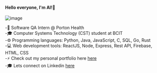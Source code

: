 #### Hello everyone, I'm Al!👋


![image](https://user-images.githubusercontent.com/70176847/159519405-ee143bbd-cbc8-4e61-b771-bea6cbcf4b4c.png)  



-🌱 Software QA Intern @ Porton Health  
-🎓 Computer Systems Technology (CST) student at BCIT  
-⚙️ Programming languages: Python, Java, JavaScript, C, SQL, Go, Rust  
-💻 Web development tools: ReactJS, Node, Express, Rest API, Firebase, HTML, CSS  
-⚡ Check out my personal portfolio here [here](https://aldaquioag.com/)  
-🎓 Lets connect on Linkedin [here](https://www.linkedin.com/in/al-daquioag/)  

<!--
**daquioag/daquioag** is a ✨ _special_ ✨ repository because its `README.md` (this file) appears on your GitHub profile.

Here are some ideas to get you started:

- 🔭 I’m currently working on ...
- 🌱 I’m currently learning ...
- 👯 I’m looking to collaborate on ...
- 🤔 I’m looking for help with ...
- 💬 Ask me about ...
- 📫 How to reach me: ...
- 😄 Pronouns: ...
- ⚡ Fun fact: ...
🌱 Software QA Intern @ Porton Health
🎓 Computer Systems Technology (CST) student at BCIT
⚙️ Programming languages: Python, Java, JavaScript, C, SQL, Go, Rust
💻 Web development tools: ReactJS, Node, Express, Rest API, Firebase, HTML, CSS
-->


